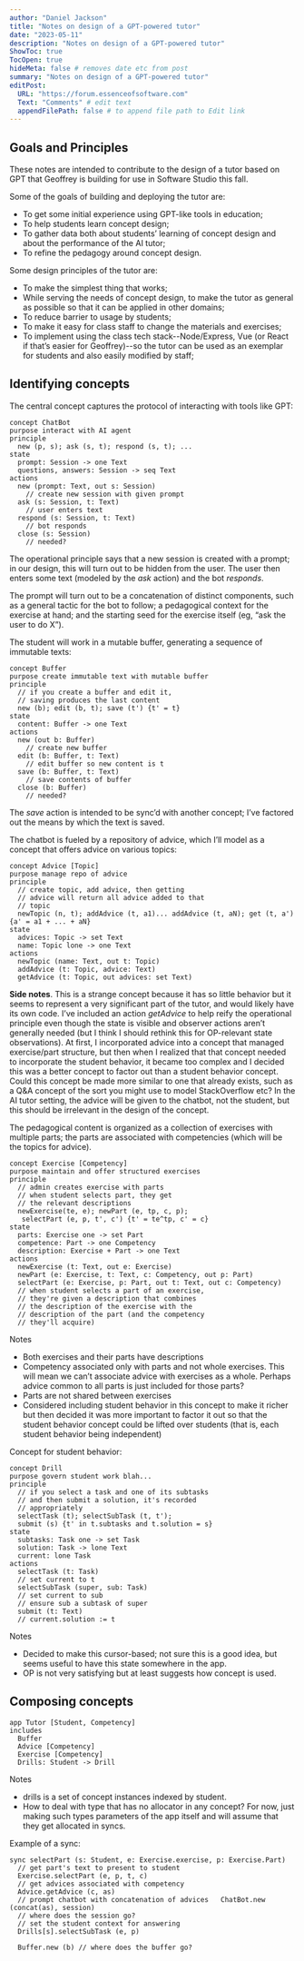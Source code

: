 ```yaml
---
author: "Daniel Jackson"
title: "Notes on design of a GPT-powered tutor"
date: "2023-05-11"
description: "Notes on design of a GPT-powered tutor"
ShowToc: true
TocOpen: true
hideMeta: false # removes date etc from post
summary: "Notes on design of a GPT-powered tutor"
editPost:
  URL: "https://forum.essenceofsoftware.com"
  Text: "Comments" # edit text
  appendFilePath: false # to append file path to Edit link
---
```


## Goals and Principles

These notes are intended to contribute to the design of a tutor based on GPT that Geoffrey is building for use in Software Studio this fall.

Some of the goals of building and deploying the tutor are:

- To get some initial experience using GPT-like tools in education;
- To help students learn concept design;
- To gather data both about students’ learning of concept design and about the performance of the AI tutor;
- To refine the pedagogy around concept design.

Some design principles of the tutor are:

- To make the simplest thing that works;
- While serving the needs of concept design, to make the tutor as general as possible so that it can be applied in other domains;
- To reduce barrier to usage by students;
- To make it easy for class staff to change the materials and exercises;
- To implement using the class tech stack--Node/Express, Vue (or React if that’s easier for Geoffrey)--so the tutor can be used as an exemplar for students and also easily modified by staff;

## Identifying concepts

The central concept captures the protocol of interacting with tools like GPT:

	concept ChatBot
	purpose interact with AI agent
	principle
	  new (p, s); ask (s, t); respond (s, t); ...
	state
	  prompt: Session -> one Text
	  questions, answers: Session -> seq Text
	actions
	  new (prompt: Text, out s: Session)
	  	// create new session with given prompt
	  ask (s: Session, t: Text)
	  	// user enters text
	  respond (s: Session, t: Text)
	  	// bot responds
	  close (s: Session)
	  	// needed?

The operational principle says that a new session is created with a prompt; in our design, this will turn out to be hidden from the user. The user then enters some text (modeled by the *ask* action) and the bot *responds*.

The prompt will turn out to be a concatenation of distinct components, such as a general tactic for the bot to follow; a pedagogical context for the exercise at hand; and the starting seed for the exercise itself (eg, “ask the user to do X”).

The student will work in a mutable buffer, generating a sequence of immutable texts:

	concept Buffer
	purpose create immutable text with mutable buffer
	principle
	  // if you create a buffer and edit it,
	  // saving produces the last content
	  new (b); edit (b, t); save (t') {t' = t}
	state
	  content: Buffer -> one Text
	actions
	  new (out b: Buffer)
	  	// create new buffer
	  edit (b: Buffer, t: Text)
	  	// edit buffer so new content is t
	  save (b: Buffer, t: Text)
	  	// save contents of buffer
	  close (b: Buffer)
	  	// needed?
	  	
The *save* action is intended to be sync’d with another concept; I’ve factored out the means by which the text is saved.

The chatbot is fueled by a repository of advice, which I’ll model as a concept that offers advice on various topics:

	concept Advice [Topic]
	purpose manage repo of advice
	principle
	  // create topic, add advice, then getting
	  // advice will return all advice added to that
	  // topic
	  newTopic (n, t); addAdvice (t, a1)... addAdvice (t, aN); get (t, a') {a' = a1 + ... + aN}
	state
	  advices: Topic -> set Text
	  name: Topic lone -> one Text
	actions
	  newTopic (name: Text, out t: Topic)
	  addAdvice (t: Topic, advice: Text)
	  getAdvice (t: Topic, out advices: set Text)

**Side notes**. This is a strange concept because it has so little behavior but it seems to represent a very significant part of the tutor, and would likely have its own code. I’ve included an action *getAdvice* to help reify the operational principle even though the state is visible and observer actions aren’t generally needed (but I think I should rethink this for OP-relevant state observations). At first, I incorporated advice into a concept that managed exercise/part structure, but then when I realized that that concept needed to incorporate the student behavior, it became too complex and I decided this was a better concept to factor out than a student behavior concept. Could this concept be made more similar to one that already exists, such as a Q&A concept of the sort you might use to model StackOverflow etc? In the AI tutor setting, the advice will be given to the chatbot, not the student, but this should be irrelevant in the design of the concept.

The pedagogical content is organized as a collection of exercises with multiple parts; the parts are associated with competencies (which will be the topics for advice).

	concept Exercise [Competency]
	purpose maintain and offer structured exercises
	principle
	  // admin creates exercise with parts
	  // when student selects part, they get 
	  // the relevant descriptions
	  newExercise(te, e); newPart (e, tp, c, p);
	   selectPart (e, p, t', c') {t' = te^tp, c' = c}
	state
	  parts: Exercise one -> set Part
	  competence: Part -> one Competency
	  description: Exercise + Part -> one Text
	actions
	  newExercise (t: Text, out e: Exercise)
	  newPart (e: Exercise, t: Text, c: Competency, out p: Part)
	  selectPart (e: Exercise, p: Part, out t: Text, out c: Competency)
	  // when student selects a part of an exercise,
	  // they're given a description that combines
	  // the description of the exercise with the 
	  // description of the part (and the competency
	  // they'll acquire)
	 
Notes
- Both exercises and their parts have descriptions
- Competency associated only with parts and not whole exercises. This will mean we can’t associate advice with exercises as a whole. Perhaps advice common to all parts is just included for those parts?
- Parts are not shared between exercises
- Considered including student behavior in this concept to make it richer but then decided it was more important to factor it out so that the student behavior concept could be lifted over students (that is, each student behavior being independent)

Concept for student behavior:

	concept Drill
	purpose govern student work blah...
	principle
	  // if you select a task and one of its subtasks
	  // and then submit a solution, it's recorded
	  // appropriately
	  selectTask (t); selectSubTask (t, t'); 
	  submit (s) {t' in t.subtasks and t.solution = s}
	state
	  subtasks: Task one -> set Task
	  solution: Task -> lone Text
	  current: lone Task
	actions
	  selectTask (t: Task)
	  // set current to t
	  selectSubTask (super, sub: Task)
	  // set current to sub
	  // ensure sub a subtask of super
	  submit (t: Text)
	  // current.solution := t

Notes
- Decided to make this cursor-based; not sure this is a good idea, but seems useful to have this state somewhere in the app.
- OP is not very satisfying but at least suggests how concept is used.

## Composing concepts

	app Tutor [Student, Competency]
	includes	  
	  Buffer
	  Advice [Competency]
	  Exercise [Competency]
	  Drills: Student -> Drill

Notes
- drills is a set of concept instances indexed by student.
- How to deal with type that has no allocator in any concept? For now, just making such types parameters of the app itself and will assume that they get allocated in syncs.

Example of a sync:

	sync selectPart (s: Student, e: Exercise.exercise, p: Exercise.Part)
	  // get part's text to present to student
	  Exercise.selectPart (e, p, t, c)
	  // get advices associated with competency
	  Advice.getAdvice (c, as)
	  // prompt chatbot with concatenation of advices	ChatBot.new (concat(as), session)
	  // where does the session go?
	  // set the student context for answering
	  Drills[s].selectSubTask (e, p)

	  Buffer.new (b) // where does the buffer go? 

